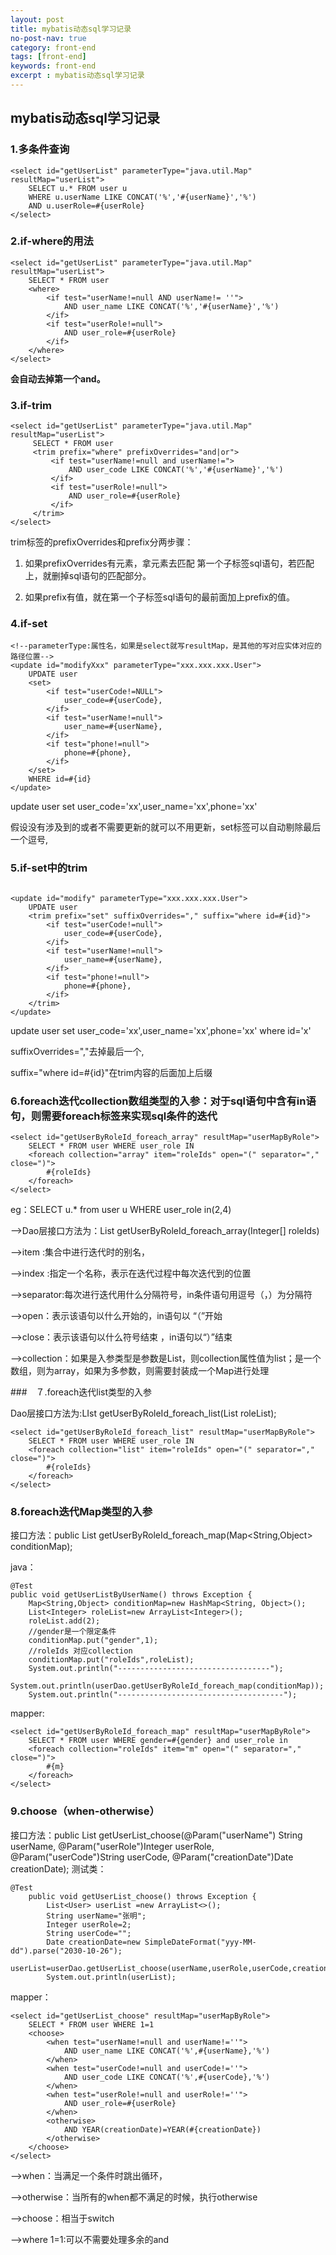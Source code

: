 ```yaml
---
layout: post
title: mybatis动态sql学习记录
no-post-nav: true
category: front-end
tags: [front-end]
keywords: front-end
excerpt : mybatis动态sql学习记录
---
```


## mybatis动态sql学习记录

### 1.多条件查询

```
<select id="getUserList" parameterType="java.util.Map" resultMap="userList">
    SELECT u.* FROM user u
    WHERE u.userName LIKE CONCAT('%','#{userName}','%')
    AND u.userRole=#{userRole}
</select>
```

### 2.if-where的用法

```
<select id="getUserList" parameterType="java.util.Map" resultMap="userList">
    SELECT * FROM user
    <where>
        <if test="userName!=null AND userName!= ''">
            AND user_name LIKE CONCAT('%','#{userName}','%')
        </if>
        <if test="userRole!=null">
            AND user_role=#{userRole}
        </if>
    </where>
</select>
```
**<where>会自动去掉第一个and。**

### 3.if-trim

```
<select id="getUserList" parameterType="java.util.Map" resultMap="userList">
     SELECT * FROM user
     <trim prefix="where" prefixOverrides="and|or">
         <if test="userName!=null and userName!=">
             AND user_code LIKE CONCAT('%','#{userName}','%')
         </if>
         <if test="userRole!=null">
             AND user_role=#{userRole}
         </if>
     </trim>
</select>
```

trim标签的prefixOverrides和prefix分两步骤：

1. 如果prefixOverrides有元素，拿元素去匹配 第一个子标签sql语句，若匹配上，就删掉sql语句的匹配部分。

2. 如果prefix有值，就在第一个子标签sql语句的最前面加上prefix的值。

### 4.if-set 

```
<!--parameterType:属性名，如果是select就写resultMap，是其他的写对应实体对应的路径位置-->
<update id="modifyXxx" parameterType="xxx.xxx.xxx.User">
    UPDATE user
    <set>
        <if test="userCode!=NULL">
            user_code=#{userCode},
        </if>
        <if test="userName!=null">
            user_name=#{userName},
        </if>
        <if test="phone!=null">
            phone=#{phone},
        </if>
    </set>
    WHERE id=#{id}
</update>
```

update user set user_code='xx',user_name='xx',phone='xx'

假设没有涉及到的或者不需要更新的就可以不用更新，set标签可以自动剔除最后一个逗号,

### 5.if-set中的trim

```

<update id="modify" parameterType="xxx.xxx.xxx.User">
    UPDATE user
    <trim prefix="set" suffixOverrides="," suffix="where id=#{id}">
        <if test="userCode!=null">
            user_code=#{userCode},
        </if>
        <if test="userName!=null">
            user_name=#{userName},
        </if>
        <if test="phone!=null">
            phone=#{phone},
        </if>
    </trim>
</update>
```

update user set user_code='xx',user_name='xx',phone='xx' where id='x'

suffixOverrides=","去掉最后一个,

suffix="where id=#{id}"在trim内容的后面加上后缀

### 6.foreach迭代collection数组类型的入参：对于sql语句中含有in语句，则需要foreach标签来实现sql条件的迭代

```
<select id="getUserByRoleId_foreach_array" resultMap="userMapByRole">
    SELECT * FROM user WHERE user_role IN
    <foreach collection="array" item="roleIds" open="(" separator="," close=")">
        #{roleIds}
    </foreach>
</select>
```

eg：SELECT u.* from user u WHERE user_role in(2,4)

-->Dao层接口方法为：List<User> getUserByRoleId_foreach_array(Integer[] roleIds)

-->item :集合中进行迭代时的别名，

-->index :指定一个名称，表示在迭代过程中每次迭代到的位置

-->separator:每次进行迭代用什么分隔符号，in条件语句用逗号（，）为分隔符

-->open：表示该语句以什么开始的，in语句以 “（”开始

-->close：表示该语句以什么符号结束 ，in语句以“）”结束

-->collection：如果是入参类型是参数是List，则collection属性值为list；是一个数组，则为array，如果为多参数，则需要封装成一个Map进行处理

###　７.foreach迭代list类型的入参

Dao层接口方法为:LIst<User> getUserByRoleId_foreach_list(List<Integer> roleList);

```
<select id="getUserByRoleId_foreach_list" resultMap="userMapByRole">
    SELECT * FROM user WHERE user_role IN
    <foreach collection="list" item="roleIds" open="(" separator="," close=")">
        #{roleIds}
    </foreach>
</select>
```

### 8.foreach迭代Map类型的入参

接口方法：public List<User> getUserByRoleId_foreach_map(Map<String,Object>  conditionMap);

java：
```
@Test
public void getUserListByUserName() throws Exception {
    Map<String,Object> conditionMap=new HashMap<String, Object>();
    List<Integer> roleList=new ArrayList<Integer>();
    roleList.add(2);
    //gender是一个限定条件
    conditionMap.put("gender",1);
    //roleIds 对应collection
    conditionMap.put("roleIds",roleList);
    System.out.println("----------------------------------");
    System.out.println(userDao.getUserByRoleId_foreach_map(conditionMap));
    System.out.println("-------------------------------------");
```

mapper:
```
<select id="getUserByRoleId_foreach_map" resultMap="userMapByRole">
    SELECT * FROM user WHERE gender=#{gender} and user_role in
    <foreach collection="roleIds" item="m" open="(" separator="," close=")">
        #{m}
    </foreach>
</select>
```

### 9.choose（when-otherwise）
接口方法：public List<User> getUserList_choose(@Param("userName") String userName, @Param("userRole")Integer userRole,
                                     @Param("userCode")String userCode, @Param("creationDate")Date creationDate);
测试类：
```
@Test
    public void getUserList_choose() throws Exception {
        List<User> userList =new ArrayList<>();
        String userName="张明";
        Integer userRole=2;
        String userCode="";
        Date creationDate=new SimpleDateFormat("yyy-MM-dd").parse("2030-10-26");
        userList=userDao.getUserList_choose(userName,userRole,userCode,creationDate);
        System.out.println(userList);
```
mapper：
```
<select id="getUserList_choose" resultMap="userMapByRole">
    SELECT * FROM user WHERE 1=1
    <choose>
        <when test="userName!=null and userName!=''">
            AND user_name LIKE CONCAT('%',#{userName},'%')
        </when>
        <when test="userCode!=null and userCode!=''">
            AND user_code LIKE CONCAT('%',#{userCode},'%')
        </when>
        <when test="userRole!=null and userRole!=''">
            AND user_role=#{userRole}
        </when>
        <otherwise>
            AND YEAR(creationDate)=YEAR(#{creationDate})
        </otherwise>
    </choose>
</select>
```
-->when：当满足一个条件时跳出循环，

-->otherwise：当所有的when都不满足的时候，执行otherwise

-->choose：相当于switch

-->where 1=1:可以不需要处理多余的and



